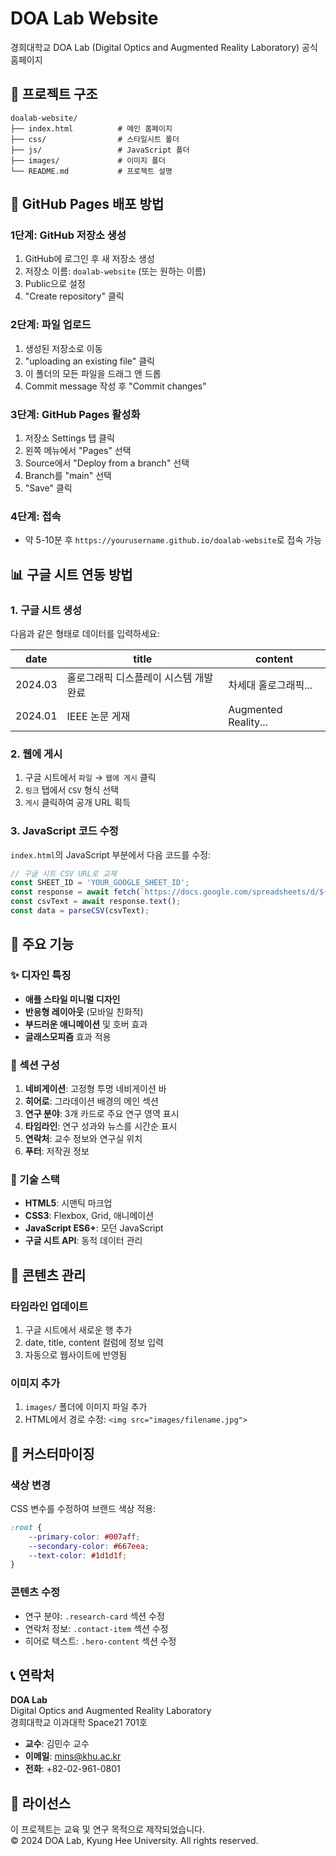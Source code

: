 # DOA Lab Website

경희대학교 DOA Lab (Digital Optics and Augmented Reality Laboratory) 공식 홈페이지

## 📁 프로젝트 구조

```
doalab-website/
├── index.html          # 메인 홈페이지
├── css/                # 스타일시트 폴더
├── js/                 # JavaScript 폴더
├── images/             # 이미지 폴더
└── README.md           # 프로젝트 설명
```

## 🚀 GitHub Pages 배포 방법

### 1단계: GitHub 저장소 생성
1. GitHub에 로그인 후 새 저장소 생성
2. 저장소 이름: `doalab-website` (또는 원하는 이름)
3. Public으로 설정
4. "Create repository" 클릭

### 2단계: 파일 업로드
1. 생성된 저장소로 이동
2. "uploading an existing file" 클릭
3. 이 폴더의 모든 파일을 드래그 앤 드롭
4. Commit message 작성 후 "Commit changes"

### 3단계: GitHub Pages 활성화
1. 저장소 Settings 탭 클릭
2. 왼쪽 메뉴에서 "Pages" 선택
3. Source에서 "Deploy from a branch" 선택
4. Branch를 "main" 선택
5. "Save" 클릭

### 4단계: 접속
- 약 5-10분 후 `https://yourusername.github.io/doalab-website`로 접속 가능

## 📊 구글 시트 연동 방법

### 1. 구글 시트 생성
다음과 같은 형태로 데이터를 입력하세요:

| date | title | content |
|------|-------|---------|
| 2024.03 | 홀로그래픽 디스플레이 시스템 개발 완료 | 차세대 홀로그래픽... |
| 2024.01 | IEEE 논문 게재 | Augmented Reality... |

### 2. 웹에 게시
1. 구글 시트에서 `파일` → `웹에 게시` 클릭
2. `링크` 탭에서 `CSV` 형식 선택
3. `게시` 클릭하여 공개 URL 획득

### 3. JavaScript 코드 수정
`index.html`의 JavaScript 부분에서 다음 코드를 수정:

```javascript
// 구글 시트 CSV URL로 교체
const SHEET_ID = 'YOUR_GOOGLE_SHEET_ID';
const response = await fetch(`https://docs.google.com/spreadsheets/d/${SHEET_ID}/export?format=csv&gid=0`);
const csvText = await response.text();
const data = parseCSV(csvText);
```

## 🎨 주요 기능

### ✨ 디자인 특징
- **애플 스타일 미니멀 디자인**
- **반응형 레이아웃** (모바일 친화적)
- **부드러운 애니메이션** 및 호버 효과
- **글래스모피즘** 효과 적용

### 📱 섹션 구성
1. **네비게이션**: 고정형 투명 네비게이션 바
2. **히어로**: 그라데이션 배경의 메인 섹션
3. **연구 분야**: 3개 카드로 주요 연구 영역 표시
4. **타임라인**: 연구 성과와 뉴스를 시간순 표시
5. **연락처**: 교수 정보와 연구실 위치
6. **푸터**: 저작권 정보

### 🔧 기술 스택
- **HTML5**: 시맨틱 마크업
- **CSS3**: Flexbox, Grid, 애니메이션
- **JavaScript ES6+**: 모던 JavaScript
- **구글 시트 API**: 동적 데이터 관리

## 📝 콘텐츠 관리

### 타임라인 업데이트
1. 구글 시트에서 새로운 행 추가
2. date, title, content 컬럼에 정보 입력
3. 자동으로 웹사이트에 반영됨

### 이미지 추가
1. `images/` 폴더에 이미지 파일 추가
2. HTML에서 경로 수정: `<img src="images/filename.jpg">`

## 🔧 커스터마이징

### 색상 변경
CSS 변수를 수정하여 브랜드 색상 적용:

```css
:root {
    --primary-color: #007aff;
    --secondary-color: #667eea;
    --text-color: #1d1d1f;
}
```

### 콘텐츠 수정
- 연구 분야: `.research-card` 섹션 수정
- 연락처 정보: `.contact-item` 섹션 수정
- 히어로 텍스트: `.hero-content` 섹션 수정

## 📞 연락처

**DOA Lab**  
Digital Optics and Augmented Reality Laboratory  
경희대학교 이과대학 Space21 701호

- **교수**: 김민수 교수
- **이메일**: mins@khu.ac.kr
- **전화**: +82-02-961-0801

## 📄 라이선스

이 프로젝트는 교육 및 연구 목적으로 제작되었습니다.  
© 2024 DOA Lab, Kyung Hee University. All rights reserved.